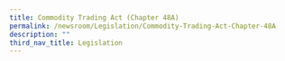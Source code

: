 ```yaml
---
title: Commodity Trading Act (Chapter 48A)
permalink: /newsroom/Legislation/Commodity-Trading-Act-Chapter-48A
description: ""
third_nav_title: Legislation
---
```

